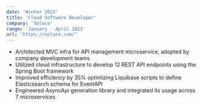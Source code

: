 ```yaml
---
date: 'Winter 2023'
title: 'Cloud Software Developer'
company: 'Solace'
range: 'January - April 2023'
url: 'https://solace.com/'
---
```


- Architected MVC infra for API management microservice, adopted by company development teams
- Utilized cloud infrastructure to develop 12 REST API endpoints using the Spring Boot framework
- Improved efficiency by 35% optimizing Liquibase scripts to define Elasticsearch schema for EventAPI
- Engineered AsyncApi generation library and integrated its usage across 7 microservices
